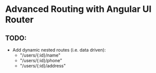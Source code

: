 # Advanced Routing with Angular UI Router

## TODO:
* Add dynamic nested routes (i.e. data driven): 
    - "/users/{:id}/name"
    - "/users/{:id}/phone"
    - "/users/{:id}/address"
